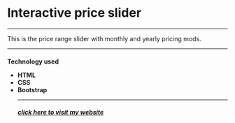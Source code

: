 <H1>Interactive price slider</h1>
<hr>This is the price range slider with monthly and yearly pricing mods.
<p>
<hr>
<h4>
Technology used

<ul>
<li>
HTML

<br>
<li>
CSS

<br>
<li>
Bootstrap
<hr>
<h5>
  <a href="https://hisidd.github.io/Pricing/">click here to visit my website</a>
